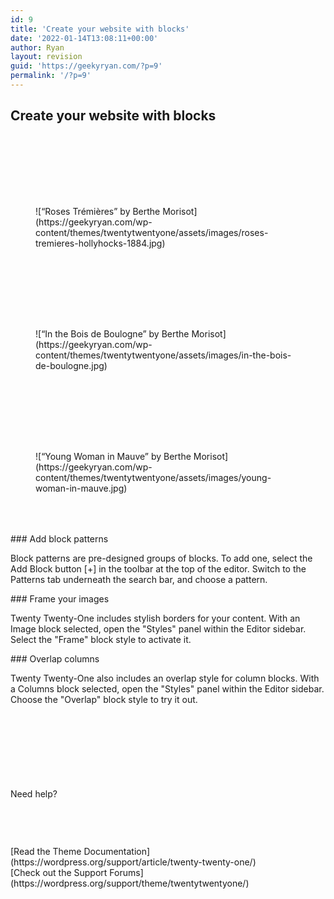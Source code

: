 ```yaml
---
id: 9
title: 'Create your website with blocks'
date: '2022-01-14T13:08:11+00:00'
author: Ryan
layout: revision
guid: 'https://geekyryan.com/?p=9'
permalink: '/?p=9'
---
```


## Create your website with blocks

<div aria-hidden="true" class="wp-block-spacer" style="height:100px"></div><div class="wp-container-23 wp-block-columns alignwide are-vertically-aligned-center is-style-twentytwentyone-columns-overlap"><div class="wp-container-21 wp-block-column is-vertically-aligned-center"> <figure class="wp-block-image alignfull size-large">![“Roses Trémières” by Berthe Morisot](https://geekyryan.com/wp-content/themes/twentytwentyone/assets/images/roses-tremieres-hollyhocks-1884.jpg)</figure><div aria-hidden="true" class="wp-block-spacer" style="height:100px"></div> <figure class="wp-block-image alignfull size-large is-style-twentytwentyone-image-frame">![“In the Bois de Boulogne” by Berthe Morisot](https://geekyryan.com/wp-content/themes/twentytwentyone/assets/images/in-the-bois-de-boulogne.jpg)</figure> </div><div class="wp-container-22 wp-block-column is-vertically-aligned-center"><div aria-hidden="true" class="wp-block-spacer" style="height:100px"></div> <figure class="wp-block-image size-large alignfull size-full is-style-twentytwentyone-border">![“Young Woman in Mauve” by Berthe Morisot](https://geekyryan.com/wp-content/themes/twentytwentyone/assets/images/young-woman-in-mauve.jpg)</figure> </div> </div><div aria-hidden="true" class="wp-block-spacer" style="height:50px"></div><div class="wp-container-27 wp-block-columns alignwide are-vertically-aligned-top"><div class="wp-container-24 wp-block-column is-vertically-aligned-top">### Add block patterns

Block patterns are pre-designed groups of blocks. To add one, select the Add Block button \[+\] in the toolbar at the top of the editor. Switch to the Patterns tab underneath the search bar, and choose a pattern.

 </div><div class="wp-container-25 wp-block-column is-vertically-aligned-top">### Frame your images

Twenty Twenty-One includes stylish borders for your content. With an Image block selected, open the "Styles" panel within the Editor sidebar. Select the "Frame" block style to activate it.

 </div><div class="wp-container-26 wp-block-column is-vertically-aligned-top">### Overlap columns

Twenty Twenty-One also includes an overlap style for column blocks. With a Columns block selected, open the "Styles" panel within the Editor sidebar. Choose the "Overlap" block style to try it out.

 </div> </div><div aria-hidden="true" class="wp-block-spacer" style="height:100px"></div><div class="wp-block-cover alignwide has-green-background-color has-background-dim is-style-twentytwentyone-border"><div class="wp-block-cover__inner-container"><div aria-hidden="true" class="wp-block-spacer" style="height:20px"></div>Need help?

<div aria-hidden="true" class="wp-block-spacer" style="height:75px"></div><div class="wp-container-30 wp-block-columns"><div class="wp-container-28 wp-block-column">[Read the Theme Documentation](https://wordpress.org/support/article/twenty-twenty-one/)

 </div><div class="wp-container-29 wp-block-column">[Check out the Support Forums](https://wordpress.org/support/theme/twentytwentyone/)

 </div> </div><div aria-hidden="true" class="wp-block-spacer" style="height:20px"></div> </div></div>